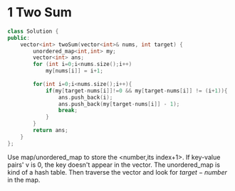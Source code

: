 # 1 Two Sum
```C++
class Solution {
public:
    vector<int> twoSum(vector<int>& nums, int target) {
        unordered_map<int,int> my;
        vector<int> ans;
        for (int i=0;i<nums.size();i++)
            my[nums[i]] = i+1;
        
        for(int i=0;i<nums.size();i++){
            if(my[target-nums[i]]!=0 && my[target-nums[i]] != (i+1)){
                ans.push_back(i);
                ans.push_back(my[target-nums[i]] - 1);
                break;
            }
        }
        return ans;       
    }
};
```
Use map/unordered_map to store the <number,its index+1>. If key-value pairs' v is 0, the key doesn't appear in the vector. The unordered_map is kind of a hash table. Then traverse the vector and look for $target-number$ in the map.
